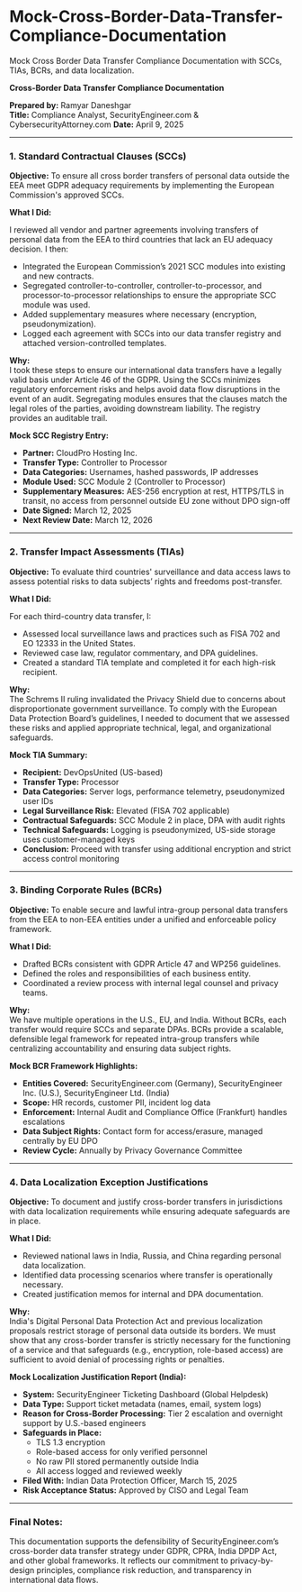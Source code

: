 # Mock-Cross-Border-Data-Transfer-Compliance-Documentation
Mock Cross Border Data Transfer Compliance Documentation with SCCs, TIAs, BCRs, and data localization.

**Cross-Border Data Transfer Compliance Documentation**

**Prepared by:** Ramyar Daneshgar  
**Title:** Compliance Analyst, SecurityEngineer.com  & CybersecurityAttorney.com
**Date:** April 9, 2025  

---

### 1. Standard Contractual Clauses (SCCs)

**Objective:** To ensure all cross border transfers of personal data outside the EEA meet GDPR adequacy requirements by implementing the European Commission's approved SCCs.

**What I Did:**

I reviewed all vendor and partner agreements involving transfers of personal data from the EEA to third countries that lack an EU adequacy decision. I then:

- Integrated the European Commission’s 2021 SCC modules into existing and new contracts.
- Segregated controller-to-controller, controller-to-processor, and processor-to-processor relationships to ensure the appropriate SCC module was used.
- Added supplementary measures where necessary (encryption, pseudonymization).
- Logged each agreement with SCCs into our data transfer registry and attached version-controlled templates.

**Why:**  
I took these steps to ensure our international data transfers have a legally valid basis under Article 46 of the GDPR. Using the SCCs minimizes regulatory enforcement risks and helps avoid data flow disruptions in the event of an audit. Segregating modules ensures that the clauses match the legal roles of the parties, avoiding downstream liability. The registry provides an auditable trail.

**Mock SCC Registry Entry:**
- **Partner:** CloudPro Hosting Inc.
- **Transfer Type:** Controller to Processor
- **Data Categories:** Usernames, hashed passwords, IP addresses
- **Module Used:** SCC Module 2 (Controller to Processor)
- **Supplementary Measures:** AES-256 encryption at rest, HTTPS/TLS in transit, no access from personnel outside EU zone without DPO sign-off
- **Date Signed:** March 12, 2025
- **Next Review Date:** March 12, 2026

---

### 2. Transfer Impact Assessments (TIAs)

**Objective:** To evaluate third countries' surveillance and data access laws to assess potential risks to data subjects’ rights and freedoms post-transfer.

**What I Did:**

For each third-country data transfer, I:

- Assessed local surveillance laws and practices such as FISA 702 and EO 12333 in the United States.
- Reviewed case law, regulator commentary, and DPA guidelines.
- Created a standard TIA template and completed it for each high-risk recipient.

**Why:**  
The Schrems II ruling invalidated the Privacy Shield due to concerns about disproportionate government surveillance. To comply with the European Data Protection Board’s guidelines, I needed to document that we assessed these risks and applied appropriate technical, legal, and organizational safeguards.

**Mock TIA Summary:**
- **Recipient:** DevOpsUnited (US-based)
- **Transfer Type:** Processor
- **Data Categories:** Server logs, performance telemetry, pseudonymized user IDs
- **Legal Surveillance Risk:** Elevated (FISA 702 applicable)
- **Contractual Safeguards:** SCC Module 2 in place, DPA with audit rights
- **Technical Safeguards:** Logging is pseudonymized, US-side storage uses customer-managed keys
- **Conclusion:** Proceed with transfer using additional encryption and strict access control monitoring

---

### 3. Binding Corporate Rules (BCRs)

**Objective:** To enable secure and lawful intra-group personal data transfers from the EEA to non-EEA entities under a unified and enforceable policy framework.

**What I Did:**

- Drafted BCRs consistent with GDPR Article 47 and WP256 guidelines.
- Defined the roles and responsibilities of each business entity.
- Coordinated a review process with internal legal counsel and privacy teams.

**Why:**  
We have multiple operations in the U.S., EU, and India. Without BCRs, each transfer would require SCCs and separate DPAs. BCRs provide a scalable, defensible legal framework for repeated intra-group transfers while centralizing accountability and ensuring data subject rights.

**Mock BCR Framework Highlights:**
- **Entities Covered:** SecurityEngineer.com (Germany), SecurityEngineer Inc. (U.S.), SecurityEngineer Ltd. (India)
- **Scope:** HR records, customer PII, incident log data
- **Enforcement:** Internal Audit and Compliance Office (Frankfurt) handles escalations
- **Data Subject Rights:** Contact form for access/erasure, managed centrally by EU DPO
- **Review Cycle:** Annually by Privacy Governance Committee

---

### 4. Data Localization Exception Justifications

**Objective:** To document and justify cross-border transfers in jurisdictions with data localization requirements while ensuring adequate safeguards are in place.

**What I Did:**

- Reviewed national laws in India, Russia, and China regarding personal data localization.
- Identified data processing scenarios where transfer is operationally necessary.
- Created justification memos for internal and DPA documentation.

**Why:**  
India's Digital Personal Data Protection Act and previous localization proposals restrict storage of personal data outside its borders. We must show that any cross-border transfer is strictly necessary for the functioning of a service and that safeguards (e.g., encryption, role-based access) are sufficient to avoid denial of processing rights or penalties.

**Mock Localization Justification Report (India):**
- **System:** SecurityEngineer Ticketing Dashboard (Global Helpdesk)
- **Data Type:** Support ticket metadata (names, email, system logs)
- **Reason for Cross-Border Processing:** Tier 2 escalation and overnight support by U.S.-based engineers
- **Safeguards in Place:**
  - TLS 1.3 encryption
  - Role-based access for only verified personnel
  - No raw PII stored permanently outside India
  - All access logged and reviewed weekly
- **Filed With:** Indian Data Protection Officer, March 15, 2025
- **Risk Acceptance Status:** Approved by CISO and Legal Team

---

### Final Notes:

This documentation supports the defensibility of SecurityEngineer.com’s cross-border data transfer strategy under GDPR, CPRA, India DPDP Act, and other global frameworks. It reflects our commitment to privacy-by-design principles, compliance risk reduction, and transparency in international data flows.


